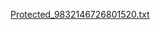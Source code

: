 [Protected_9832146726801520.txt](https://github.com/user-attachments/files/18268857/Protected_9832146726801520.txt)
